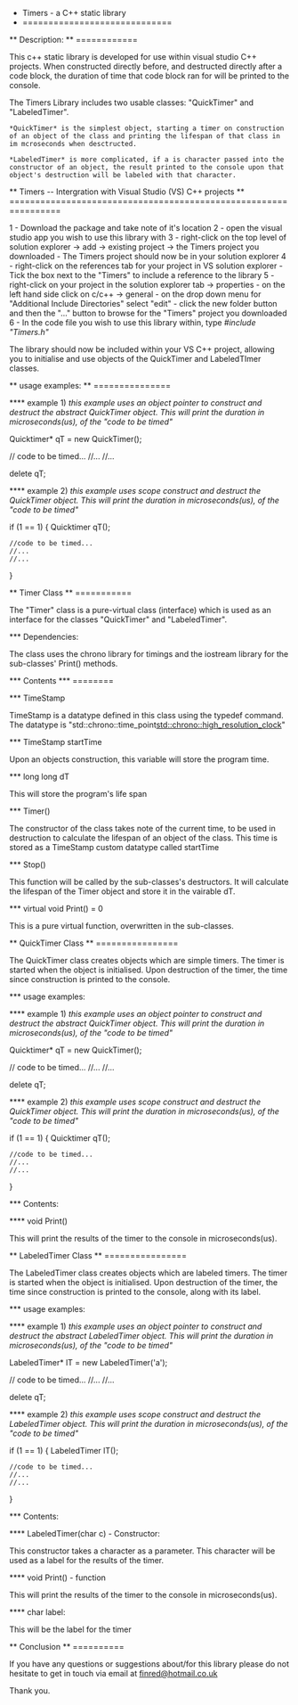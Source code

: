 * Timers - a C++ static library
* =============================

** Description:
** ============

This c++ static library is developed for use within visual studio C++ projects. When constructed directly before, and destructed directly after a code block, the duration of time that code block ran for will be printed to the console.

The Timers Library includes two usable classes: "QuickTimer" and "LabeledTimer".

	*QuickTimer* is the simplest object, starting a timer on construction of an object of the class and printing the lifespan of that class in im mcroseconds when desctructed.

	*LabeledTimer* is more complicated, if a is character passed into the constructor of an object, the result printed to the console upon that object's destruction will be labeled with that character.

** Timers -- Intergration with Visual Studio (VS) C++ projects
** ================================================================

1 - Download the package and take note of it's location
2 - open the visual studio app you wish to use this library with
3 - right-click on the top level of solution explorer -> add -> existing project -> the Timers project you downloaded
		- The Timers project should now be in your solution explorer
4 - right-click on the references tab for your project in VS solution explorer
		- Tick the box next to the "Timers" to include a reference to the library
5 - right-click on your project in the solution explorer tab -> properties
		- on the left hand side click on c/c++ -> general
		- on the drop down menu for "Additional Include Directories" select "edit"
		- click the new folder button and then the "..." button to browse for the "Timers" project you downloaded
6 - In the code file you wish to use this library within, type *#include "Timers.h"*

The library should now be included within your VS C++ project, allowing you to initialise and use objects of the QuickTimer and LabeledTImer classes.


** usage examples:
** ===============

**** example 1)
*this example uses an object pointer to construct and destruct the abstract QuickTimer object. This will print the duration in microseconds(us), of the "code to be timed"*

Quicktimer* qT = new QuickTimer();

// code to be timed...
//...
//...

delete qT;

**** example 2) 
*this example uses scope construct and destruct the QuickTimer object. This will print the duration in microseconds(us), of the "code to be timed"*

if (1 == 1) {
	Quicktimer qT();

	//code to be timed...
	//...
	//...
}

** Timer Class
** ===========

The "Timer" class is a pure-virtual class (interface) which is used as an interface for the classes "QuickTimer" and "LabeledTimer".

*** Dependencies:

The class uses the chrono library for timings and the iostream library for the sub-classes' Print() methods.

*** Contents
*** ========

*** TimeStamp 

TimeStamp is a datatype defined in this class using the typedef command. The datatype is "std::chrono::time_point<std::chrono::high_resolution_clock>" 

*** TimeStamp startTime

Upon an objects construction, this variable will store the program time. 

*** long long dT

This will store the program's life span

*** Timer() 

The constructor of the class takes note of the current time, to be used in destruction to calculate the lifespan of an object of the class. This time is stored as a TimeStamp custom datatype called startTime

*** Stop()

This function will be called by the sub-classes's destructors. It will calculate the lifespan of the Timer object and store it in the vairable dT.

*** virtual void Print() = 0

This is a pure virtual function, overwritten in the sub-classes.


** QuickTimer Class
** ================

The QuickTimer class creates objects which are simple timers.
The timer is started when the object is initialised. Upon destruction of the timer, the time since construction is printed to the console.

*** usage examples:

**** example 1)
*this example uses an object pointer to construct and destruct the abstract QuickTimer object. This will print the duration in microseconds(us), of the "code to be timed"*

Quicktimer* qT = new QuickTimer();

// code to be timed...
//...
//...

delete qT;

**** example 2) 
*this example uses scope construct and destruct the QuickTimer object. This will print the duration in microseconds(us), of the "code to be timed"*

if (1 == 1) {
	Quicktimer qT();

	//code to be timed...
	//...
	//...
}

*** Contents:

**** void Print()

This will print the results of the timer to the console in microseconds(us).

** LabeledTimer Class
** ================

The LabeledTimer class creates objects which are labeled timers.
The timer is started when the object is initialised. Upon destruction of the timer, the time since construction is printed to the console, along with its label.

*** usage examples:

**** example 1)
*this example uses an object pointer to construct and destruct the abstract LabeledTimer object. This will print the duration in microseconds(us), of the "code to be timed"*

LabeledTimer* lT = new LabeledTimer('a');

// code to be timed...
//...
//...

delete qT;

**** example 2) 
*this example uses scope construct and destruct the LabeledTimer object. This will print the duration in microseconds(us), of the "code to be timed"*

if (1 == 1) {
	LabeledTimer lT();

	//code to be timed...
	//...
	//...
}

*** Contents:

**** LabeledTimer(char c) - Constructor:

This constructor takes a character as a parameter. This character will be used as a label for the results of the timer.

**** void Print() - function

This will print the results of the timer to the console in microseconds(us).

**** char label:

This will be the label for the timer


** Conclusion
** ==========

If you have any questions or suggestions about/for this library please do not hesitate to get in touch via email at finred@hotmail.co.uk

Thank you.